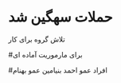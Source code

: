 # حملات سهگین شد


تلاش گروه برای کار


#برای مارموریت آماده ای


#افراد 
عمو احمد بنیامین عمو بهنام






